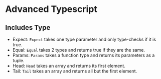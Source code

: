 # Advanced Typescript

## Includes Type

- Expect: `Expect` takes one type parameter and only type-checks if it is true.
- Equal: `Equal` takes 2 types and returns true if they are the same.
- Params: `Params` takes a function type and returns its parameters as a tuple.
- Head: `Head` takes an array and returns its first element.
- Tail: `Tail` takes an array and returns all but the first element.
